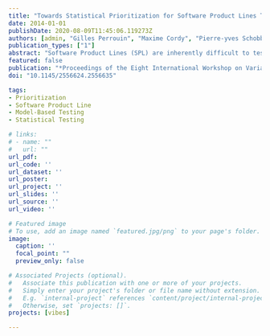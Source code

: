 ```yaml
---
title: "Towards Statistical Prioritization for Software Product Lines Testing"
date: 2014-01-01
publishDate: 2020-08-09T11:45:06.119273Z
authors: [admin, "Gilles Perrouin", "Maxime Cordy", "Pierre-yves Schobbens", "Axel Legay", "Patrick Heymans"]
publication_types: ["1"]
abstract: "Software Product Lines (SPL) are inherently difficult to test due to the combinatorial explosion of the number of products to consider. To reduce the number of products to test, sampling techniques such as combinatorial interaction testing have been proposed. They usually start from a feature model and apply a coverage criterion (e.g. pairwise feature interaction or dissimilarity) to generate tractable, fault-finding, lists of configurations to be tested. Prioritization can also be used to sort/generate such lists, optimizing coverage criteria or weights assigned to features. However, current sampling/prioritization techniques barely take product behavior into account. We explore how ideas of statistical testing, based on a usage model (a Markov chain), can be used to extract configurations of interest according to the likelihood of their executions. These executions are gathered in featured transition systems, compact representation of SPL behavior. We discuss possible scenarios and give a prioritization procedure illustrated on an example."
featured: false
publication: "*Proceedings of the Eight International Workshop on Variability Modelling of Software-intensive Systems (VaMoS '14)*"
doi: "10.1145/2556624.2556635"

tags:
- Prioritization
- Software Product Line
- Model-Based Testing
- Statistical Testing

# links:
# - name: ""
#   url: ""
url_pdf:
url_code: ''
url_dataset: ''
url_poster:
url_project: ''
url_slides: ''
url_source: ''
url_video: ''

# Featured image
# To use, add an image named `featured.jpg/png` to your page's folder.
image:
  caption: ''
  focal_point: ""
  preview_only: false

# Associated Projects (optional).
#   Associate this publication with one or more of your projects.
#   Simply enter your project's folder or file name without extension.
#   E.g. `internal-project` references `content/project/internal-project/index.md`.
#   Otherwise, set `projects: []`.
projects: [vibes]

---
```

